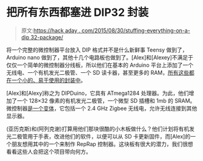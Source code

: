# 把所有东西都塞进 DIP32 封装

> 原文:[https://hack aday . com/2015/08/30/stuffing-everything-on-a-dip 32-package/](https://hackaday.com/2015/08/30/stuffing-everything-on-a-dip32-package/)

将一个完整的微控制器平台放入 DIP 格式并不是什么新鲜事 Teensy 做到了，Arduino nano 做到了，其他十几个电路板也做到了。[Alex]和[Alexey]不满足于仅仅一个简单的微控制器分线板，所以他们在基本的 Arduino 平台上添加了一个无线电、一个有机发光二极管、一个 SD 读卡器，甚至更多的 RAM，[所有这些都在一个小的、易于使用的封装中](https://hackaday.io/project/7436)。

[Alex]和[Alexy]称之为 DIPDuino，它具有 ATmega1284 处理器。为此，他们增加了一个 128×32 像素的有机发光二极管，一个微型 SD 插槽和 1mb 的 SRAM。微控制器[是一个变体](http://www.atmel.com/devices/ATMEGA1284RFR2.aspx)，它包括一个 2.4 GHz Zigbee 无线电，允许无线连接到其他显示器。

(亚历克斯)和(阿列克谢)打算用他们那块很酷的小木板做什么？他们计划将有机发光二极管用于手表，改进他们的软件，以便可以从 SD 卡更新固件，而[Alex]的一个朋友想用其中的一个来制作 RepRap 控制器。这块板有很大的潜力，我们很想看看这些人会把这个项目带向何方。